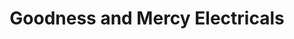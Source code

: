 ---
title: "Goodness and Mercy Electricals"
url: /accra/goodness-and-mercy-electricals/
shop: Elektronik
---